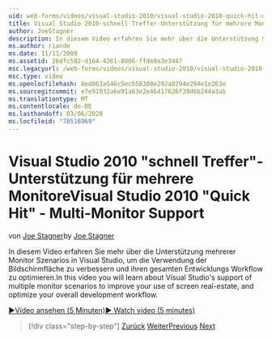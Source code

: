 ```yaml
---
uid: web-forms/videos/visual-studio-2010/visual-studio-2010-quick-hit-multi-monitor-support
title: Visual Studio 2010-schnell Treffer-Unterstützung für mehrere Monitore
author: JoeStagner
description: In diesem Video erfahren Sie mehr über die Unterstützung mehrerer Monitor Szenarios in Visual Studio, um Ihre Nutzung der Bildschirmfläche zu verbessern und ihre Gesamtleistung zu optimieren...
ms.author: riande
ms.date: 11/11/2009
ms.assetid: 26dfc502-d164-4261-8006-ffde9a3e3447
msc.legacyurl: /web-forms/videos/visual-studio-2010/visual-studio-2010-quick-hit-multi-monitor-support
msc.type: video
ms.openlocfilehash: 8ed863a546c5ecb58308e292a0294e294e1e263e
ms.sourcegitcommit: e7e91932a6e91a63e2e46417626f39d6b244a3ab
ms.translationtype: MT
ms.contentlocale: de-DE
ms.lasthandoff: 03/06/2020
ms.locfileid: "78516969"
---
```

# <a name="visual-studio-2010-quick-hit---multi-monitor-support"></a><span data-ttu-id="ddcdb-103">Visual Studio 2010 "schnell Treffer"-Unterstützung für mehrere Monitore</span><span class="sxs-lookup"><span data-stu-id="ddcdb-103">Visual Studio 2010 "Quick Hit" - Multi-Monitor Support</span></span>

<span data-ttu-id="ddcdb-104">von [Joe Stagner](https://github.com/JoeStagner)</span><span class="sxs-lookup"><span data-stu-id="ddcdb-104">by [Joe Stagner](https://github.com/JoeStagner)</span></span>

<span data-ttu-id="ddcdb-105">In diesem Video erfahren Sie mehr über die Unterstützung mehrerer Monitor Szenarios in Visual Studio, um die Verwendung der Bildschirmfläche zu verbessern und ihren gesamten Entwicklungs Workflow zu optimieren.</span><span class="sxs-lookup"><span data-stu-id="ddcdb-105">In this video you will learn about Visual Studio's support of multiple monitor scenarios to improve your use of screen real-estate, and optimize your overall development workflow.</span></span> 

[<span data-ttu-id="ddcdb-106">&#9654;Video ansehen (5 Minuten)</span><span class="sxs-lookup"><span data-stu-id="ddcdb-106">&#9654; Watch video (5 minutes)</span></span>](https://channel9.msdn.com/Blogs/ASP-NET-Site-Videos/visual-studio-2010-quick-hit-multi-monitor-support)

> [!div class="step-by-step"]
> <span data-ttu-id="ddcdb-107">[Zurück](visual-studio-2010-quick-hit-intellisense-smart-lists.md)
> [Weiter](visual-studio-2010-quick-hit-new-web-project-template.md)</span><span class="sxs-lookup"><span data-stu-id="ddcdb-107">[Previous](visual-studio-2010-quick-hit-intellisense-smart-lists.md)
[Next](visual-studio-2010-quick-hit-new-web-project-template.md)</span></span>

